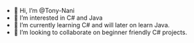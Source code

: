 - 👋 Hi, I’m @Tony-Nani
- 👀 I’m interested in C# and Java
- 🌱 I’m currently learning C# and will later on learn Java.
- 💞️ I’m looking to collaborate on beginner friendly C# projects.


<!---
Tony-Nani/Tony-Nani is a ✨ special ✨ repository because its `README.md` (this file) appears on your GitHub profile.
You can click the Preview link to take a look at your changes.
--->
